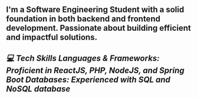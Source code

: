 
I'm a Software Engineering Student with a solid foundation in both backend and 
frontend development. Passionate about building efficient and impactful solutions.
--------------------------------------------------
*💻 Tech Skills
Languages & Frameworks:
Proficient in ReactJS, PHP, NodeJS, and Spring Boot
Databases:
Experienced with SQL and NoSQL database*
--------------------------------------------------

